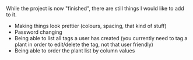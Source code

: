 While the project is now "finished", there are still things I would like to add to it.  

- Making things look prettier (colours, spacing, that kind of stuff)
- Password changing
- Being able to list all tags a user has created (you currently need to tag a plant in order to edit/delete the tag, not that user friendly)
- Being able to order the plant list by column values
